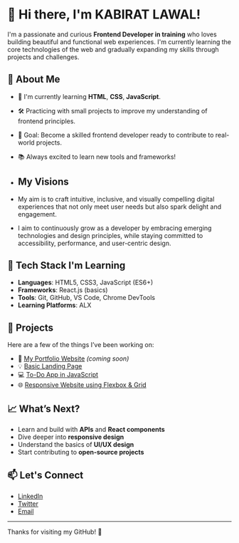 # 👋 Hi there, I'm KABIRAT LAWAL!
I'm a passionate and curious **Frontend Developer in training** who loves building beautiful and functional web experiences. I'm currently learning the core technologies of the web and gradually expanding my skills through projects and challenges.

## 🚀 About Me

- 🌱 I'm currently learning **HTML**, **CSS**, **JavaScript**.
- 🛠️ Practicing with small projects to improve my understanding of frontend principles.
- 🎯 Goal: Become a skilled frontend developer ready to contribute to real-world projects.
- 📚 Always excited to learn new tools and frameworks!

- ## My Visions
-  My aim is to craft intuitive, inclusive, and visually compelling digital experiences that not only meet user needs but also spark delight and engagement.
-  I aim to continuously grow as a developer by embracing emerging technologies and design principles, while staying committed to accessibility, performance, and user-centric design.


## 🧰 Tech Stack I'm Learning

- **Languages**: HTML5, CSS3, JavaScript (ES6+)
- **Frameworks**: React.js (basics)
- **Tools**: Git, GitHub, VS Code, Chrome DevTools
- **Learning Platforms**: ALX

## 📂 Projects

Here are a few of the things I’ve been working on:

- 🔗 [My Portfolio Website](#) *(coming soon)*
- 💡 [Basic Landing Page](#)
- 💻 [To-Do App in JavaScript](#)
- 🌐 [Responsive Website using Flexbox & Grid](#)

## 📈 What’s Next?

- Learn and build with **APIs** and **React components**
- Dive deeper into **responsive design**
- Understand the basics of **UI/UX design**
- Start contributing to **open-source projects**

## 📫 Let's Connect

- [LinkedIn](#)
- [Twitter](kabirat264)
- [Email](mailto:lawalkabirat264@gmail.com)

---

Thanks for visiting my GitHub! 🌟




